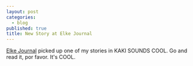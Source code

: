 ```yaml
---
layout: post
categories: 
  - blog
published: true
title: New Story at Elke Journal
---
```



[Elke Journal](http://www.elkejournal.com/fiction/2015/12/17/kaki-sounds-cool-by-kris-hartrum) picked up one of my stories in KAKI SOUNDS COOL. 
Go and read it, por favor. It's COOL.
